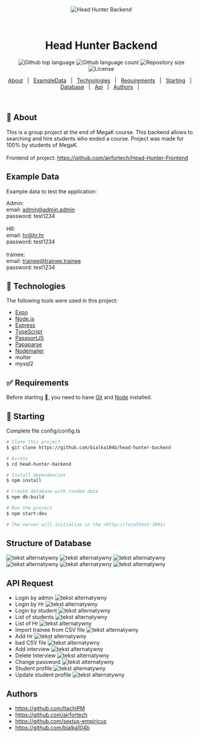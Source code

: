 <div align="center" id="top">
  <img src="./.github/app.gif" alt="Head Hunter Backend" />

  &#xa0;

  <!-- <a href="https://headhunterbackend.netlify.app">Demo</a> -->
</div>

<h1 align="center">Head Hunter Backend</h1>

<p align="center">
  <img alt="Github top language" src="https://img.shields.io/github/languages/top/bialka104b/head-hunter-backend?color=56BEB8">

  <img alt="Github language count" src="https://img.shields.io/github/languages/count/bialka104b/head-hunter-backend?color=56BEB8">

  <img alt="Repository size" src="https://img.shields.io/github/repo-size/bialka104b/head-hunter-backend?color=56BEB8">

  <img alt="License" src="https://img.shields.io/github/license/bialka104b/head-hunter-backend?color=56BEB8">

  <!-- <img alt="Github issues" src="https://img.shields.io/github/issues/bialka104b/head-hunter-backend?color=56BEB8" /> -->

  <!-- <img alt="Github forks" src="https://img.shields.io/github/forks/bialka104b/head-hunter-backend?color=56BEB8" /> -->

  <!-- <img alt="Github stars" src="https://img.shields.io/github/stars/bialka104b/head-hunter-backend?color=56BEB8" /> -->
</p>

<!-- Status -->

<!-- <h4 align="center">
	🚧  Head Hunter Backend 🚀 Under construction...  🚧
</h4>

<hr> -->

<p align="center">
  <a href="#dart-about">About</a> &#xa0; | &#xa0;
  <a href="#example-data">ExampleData</a> &#xa0; | &#xa0;
  <a href="#rocket-technologies">Technologies</a> &#xa0; | &#xa0;
  <a href="#white_check_mark-requirements">Requirements</a> &#xa0; | &#xa0;
  <a href="#checkered_flag-starting">Starting</a> &#xa0; | &#xa0;
  <a href="#structure-of-database">Database</a> &#xa0; | &#xa0;
  <a href="#api-request">Api</a> &#xa0; | &#xa0;
  <a href="#authors">Authors</a> &#xa0; | &#xa0;
</p>

<br>

## :dart: About ##

This is a group project at the end of MegaK course. This backend allows to searching and hire students who ended a course. Project was made for 100% by students of MegaK. </br>
</br>
Frontend of project: https://github.com/airfortech/Head-Hunter-Frontend

## Example Data ##

Example data to test the application:

Admin: </br>
	email: admin@admin.admin </br>
	password: test1234 </br>
</br>
HR: </br>
	email: hr@hr.hr </br>
	password: test1234 </br>
</br>
trainee: </br>
	email: trainee@trainee.trainee </br>
	password: test1234 </br>

## :rocket: Technologies ##

The following tools were used in this project:

- [Expo](https://expo.io/)
- [Node.js](https://nodejs.org/en/)
- [Express](https://expressjs.com/)
- [TypeScript](https://www.typescriptlang.org/)
- [PassportJS](https://www.passportjs.org/)
- [Papaparse](https://www.papaparse.com/)
- [Nodemailer](https://nodemailer.com/about/)
- multer
- mysql2

## :white_check_mark: Requirements ##

Before starting :checkered_flag:, you need to have [Git](https://git-scm.com) and [Node](https://nodejs.org/en/) installed.

## :checkered_flag: Starting ##

Complete file config/config.ts

```bash
# Clone this project
$ git clone https://github.com/bialka104b/head-hunter-backend

# Access
$ cd head-hunter-backend

# Install dependencies
$ npm install

# Create database with random data
$ npm db:build

# Run the project
$ npm start:dev

# The server will initialize in the <http://localhost:3001>
```

## Structure of Database

![tekst alternatywny](images/db/tabele.PNG)
![tekst alternatywny](images/db/hr_profile.PNG)
![tekst alternatywny](images/db/interviews.PNG)
![tekst alternatywny](images/db/trainee_profiles.PNG)
![tekst alternatywny](images/db/trainee_score.PNG)
![tekst alternatywny](images/db/users.PNG)

## API Request
 - Login by admin
   ![tekst alternatywny](images/loginAdmin.PNG)
 - Login by Hr
   ![tekst alternatywny](images/loginHR.PNG)
 - Login by student
   ![tekst alternatywny](images/loginTrainee.PNG)
 - List of students
   ![tekst alternatywny](images/traineeList.PNG)
 - List of Hr
   ![tekst alternatywny](images/hrList.PNG)
 - Import trainee from CSV file
   ![tekst alternatywny](images/importTraineeFromCsvFile.PNG)
 - Add Hr
   ![tekst alternatywny](images/addHR.PNG)
 - bad CSV file
   ![tekst alternatywny](images/badCsvFile.PNG)
 - Add interview
   ![tekst alternatywny](images/addInterview.PNG)
 - Delete Interview
   ![tekst alternatywny](images/deleteInterview.PNG)
 - Change password
   ![tekst alternatywny](images/changePassword.PNG)
 - Student profile
   ![tekst alternatywny](images/traineeProfile.PNG)
 - Update student profile
   ![tekst alternatywny](images/updateTraineeProfile.PNG)

## Authors ##
- https://github.com/ItachiPM
- https://github.com/airfortech
- https://github.com/sextus-empiricus
- https://github.com/bialka104b
